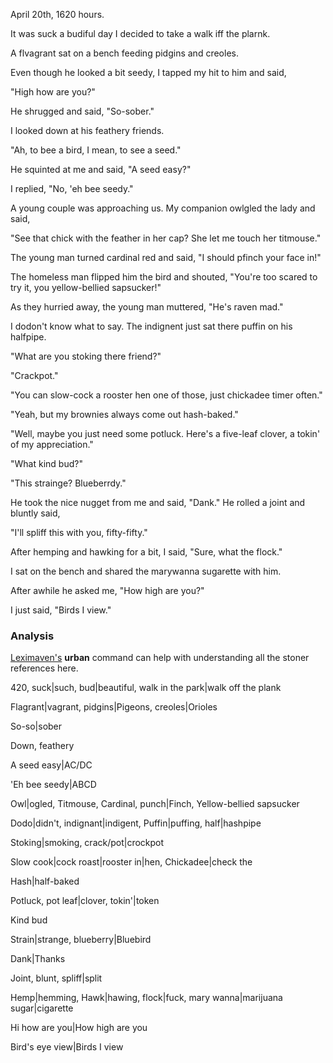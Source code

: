 April 20th, 1620 hours.

It was suck a budiful day I decided to take a walk iff the plarnk.

A flvagrant sat on a bench feeding pidgins and creoles.

Even though he looked a bit seedy, I tapped my hit to him and said,

"High how are you?"

He shrugged and said, "So-sober."

I looked down at his feathery friends.

"Ah, to bee a bird, I mean, to see a seed."

He squinted at me and said, "A seed easy?"

I replied, "No, 'eh bee seedy."

A young couple was approaching us. My companion owlgled the lady and said,

"See that chick with the feather in her cap? She let me touch her titmouse."

The young man turned cardinal red and said, "I should pfinch your face in!"

The homeless man flipped him the bird and shouted, "You're too scared to try it, you yellow-bellied sapsucker!"

As they hurried away, the young man muttered, "He's raven mad."

I dodon't know what to say. The indignent just sat there puffin on his halfpipe.

"What are you stoking there friend?"

"Crackpot."

"You can slow-cock a rooster hen one of those, just chickadee timer often."

"Yeah, but my brownies always come out hash-baked."

"Well, maybe you just need some potluck. Here's a five-leaf clover, a tokin' of my appreciation."

"What kind bud?"

"This strainge? Blueberrdy."

He took the nice nugget from me and said, "Dank." He rolled a joint and bluntly said,

"I'll spliff this with you, fifty-fifty."

After hemping and hawking for a bit, I said, "Sure, what the flock."

I sat on the bench and shared the marywanna sugarette with him.

After awhile he asked me, "How high are you?"

I just said, "Birds I view."

### Analysis

[Leximaven's](https://github.com/drawnepicenter/leximaven) **urban** command can help with understanding all the stoner references here.

420, suck|such, bud|beautiful, walk in the park|walk off the plank

Flagrant|vagrant, pidgins|Pigeons, creoles|Orioles

So-so|sober

Down, feathery

A seed easy|AC/DC

'Eh bee seedy|ABCD

Owl|ogled, Titmouse, Cardinal, punch|Finch, Yellow-bellied sapsucker

Dodo|didn't, indignant|indigent, Puffin|puffing, half|hashpipe

Stoking|smoking, crack/pot|crockpot

Slow cook|cock roast|rooster in|hen, Chickadee|check the

Hash|half-baked

Potluck, pot leaf|clover, tokin'|token

Kind bud

Strain|strange, blueberry|Bluebird

Dank|Thanks

Joint, blunt, spliff|split

Hemp|hemming, Hawk|hawing, flock|fuck, mary wanna|marijuana sugar|cigarette

Hi how are you|How high are you

Bird's eye view|Birds I view

